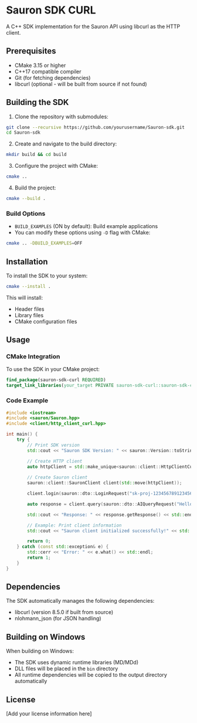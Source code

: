 # Sauron SDK CURL

A C++ SDK implementation for the Sauron API using libcurl as the HTTP client.

## Prerequisites

- CMake 3.15 or higher
- C++17 compatible compiler
- Git (for fetching dependencies)
- libcurl (optional - will be built from source if not found)

## Building the SDK

1. Clone the repository with submodules:
```bash
git clone --recursive https://github.com/yourusername/Sauron-sdk.git
cd Sauron-sdk
```

2. Create and navigate to the build directory:
```bash
mkdir build && cd build
```

3. Configure the project with CMake:
```bash
cmake ..
```

4. Build the project:
```bash
cmake --build .
```

### Build Options

- `BUILD_EXAMPLES` (ON by default): Build example applications
- You can modify these options using `-D` flag with CMake:
```bash
cmake .. -DBUILD_EXAMPLES=OFF
```

## Installation

To install the SDK to your system:

```bash
cmake --install .
```

This will install:
- Header files
- Library files
- CMake configuration files

## Usage

### CMake Integration

To use the SDK in your CMake project:

```cmake
find_package(sauron-sdk-curl REQUIRED)
target_link_libraries(your_target PRIVATE sauron-sdk-curl::sauron-sdk-curl)
```

### Code Example

```cpp
#include <iostream>
#include <sauron/Sauron.hpp>
#include <client/http_client_curl.hpp>

int main() {
    try {
        // Print SDK version
        std::cout << "Sauron SDK Version: " << sauron::Version::toString() << std::endl;

        // Create HTTP client
        auto httpClient = std::make_unique<sauron::client::HttpClientCurl>("localhost:3000");
        
        // Create Sauron client
        sauron::client::SauronClient client(std::move(httpClient));

        client.login(sauron::dto::LoginRequest("sk-proj-123456789123456789123456789", sauron::dto::AIProvider::OPENAI));

        auto response = client.query(sauron::dto::AIQueryRequest("Hello, how are you?", sauron::dto::AIProvider::OPENAI, "gpt-4o-mini"));

        std::cout << "Response: " << response.getResponse() << std::endl;

        // Example: Print client information
        std::cout << "Sauron client initialized successfully!" << std::endl;

        return 0;
    } catch (const std::exception& e) {
        std::cerr << "Error: " << e.what() << std::endl;
        return 1;
    }
} 
```

## Dependencies

The SDK automatically manages the following dependencies:
- libcurl (version 8.5.0 if built from source)
- nlohmann_json (for JSON handling)

## Building on Windows

When building on Windows:
- The SDK uses dynamic runtime libraries (MD/MDd)
- DLL files will be placed in the `bin` directory
- All runtime dependencies will be copied to the output directory automatically

## License

[Add your license information here]
